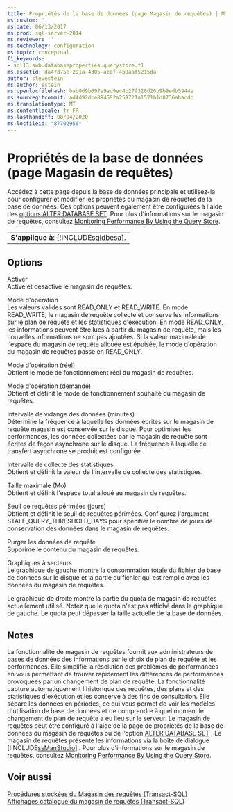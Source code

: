 ```yaml
---
title: Propriétés de la base de données (page Magasin de requêtes) | Microsoft Docs
ms.custom: ''
ms.date: 06/13/2017
ms.prod: sql-server-2014
ms.reviewer: ''
ms.technology: configuration
ms.topic: conceptual
f1_keywords:
- sql13.swb.databaseproperties.querystore.f1
ms.assetid: da47d75e-291a-4305-acef-4b0aaf5215da
author: stevestein
ms.author: sstein
ms.openlocfilehash: bab0d9b697e9ad9ec4b27f320d26b9b9edb5944e
ms.sourcegitcommit: ad4d92dce894592a259721a1571b1d8736abacdb
ms.translationtype: MT
ms.contentlocale: fr-FR
ms.lasthandoff: 08/04/2020
ms.locfileid: "87702956"
---
```

# <a name="database-properties-query-store-page"></a>Propriétés de la base de données (page Magasin de requêtes)
  Accédez à cette page depuis la base de données principale et utilisez-la pour configurer et modifier les propriétés du magasin de requêtes de la base de données. Ces options peuvent également être configurées à l'aide des [options ALTER DATABASE SET](/sql/t-sql/statements/alter-database-transact-sql-set-options). Pour plus d'informations sur le magasin de requêtes, consultez [Monitoring Performance By Using the Query Store](../performance/monitoring-performance-by-using-the-query-store.md).  
  
||  
|-|  
|**S'applique à**: [!INCLUDE[sqldbesa](../../includes/sqldbesa-md.md)].|  
  
## <a name="options"></a>Options  
 Activer  
 Active et désactive le magasin de requêtes.  
  
 Mode d'opération  
 Les valeurs valides sont READ_ONLY et READ_WRITE. En mode READ_WRITE, le magasin de requête collecte et conserve les informations sur le plan de requête et les statistiques d'exécution. En mode READ_ONLY, les informations peuvent être lues à partir du magasin de requête, mais les nouvelles informations ne sont pas ajoutées. Si la valeur maximale de l'espace du magasin de requête allouée est épuisée, le mode d'opération du magasin de requêtes passe en READ_ONLY.  
  
 Mode d'opération (réel)  
 Obtient le mode de fonctionnement réel du magasin de requêtes.  
  
 Mode d'opération (demandé)  
 Obtient et définit le mode de fonctionnement souhaité du magasin de requêtes.  
  
 Intervalle de vidange des données (minutes)  
 Détermine la fréquence à laquelle les données écrites sur le magasin de requête magasin est conservée sur le disque. Pour optimiser les performances, les données collectées par le magasin de requête sont écrites de façon asynchrone sur le disque. La fréquence à laquelle ce transfert asynchrone se produit est configurée.  
  
 Intervalle de collecte des statistiques  
 Obtient et définit la valeur de l'intervalle de collecte des statistiques.  
  
 Taille maximale (Mo)  
 Obtient et définit l'espace total alloué au magasin de requêtes.  
  
 Seuil de requêtes périmées (jours)  
 Obtient et définit le seuil de requêtes périmées. Configurez l'argument STALE_QUERY_THRESHOLD_DAYS pour spécifier le nombre de jours de conservation des données dans le magasin de requêtes.  
  
 Purger les données de requête  
 Supprime le contenu du magasin de requêtes.  
  
 Graphiques à secteurs  
 Le graphique de gauche montre la consommation totale du fichier de base de données sur le disque et la partie du fichier qui est remplie avec les données du magasin de requêtes.  
  
 Le graphique de droite montre la partie du quota de magasin de requêtes actuellement utilisé. Notez que le quota n'est pas affiché dans le graphique de gauche. Le quota peut dépasser la taille actuelle de la base de données.  
  
## <a name="remarks"></a>Notes  
 La fonctionnalité de magasin de requêtes fournit aux administrateurs de bases de données des informations sur le choix de plan de requête et les performances. Elle simplifie la résolution des problèmes de performances en vous permettant de trouver rapidement les différences de performances provoquées par un changement de plan de requête. La fonctionnalité capture automatiquement l'historique des requêtes, des plans et des statistiques d'exécution et les conserve à des fins de consultation. Elle sépare les données en périodes, ce qui vous permet de voir les modèles d'utilisation de base de données et de comprendre à quel moment le changement de plan de requête a eu lieu sur le serveur. Le magasin de requêtes peut être configuré à l'aide de la page de propriétés de la base de données du magasin de requêtes ou de l’option [ALTER DATABASE SET](/sql/t-sql/statements/alter-database-transact-sql-set-options) . Le magasin de requêtes présente les informations via la boîte de dialogue [!INCLUDE[ssManStudio](../../includes/ssmanstudio-md.md)] . Pour plus d'informations sur le magasin de requêtes, consultez [Monitoring Performance By Using the Query Store](../performance/monitoring-performance-by-using-the-query-store.md).  
  
## <a name="see-also"></a>Voir aussi  
 [Procédures stockées du Magasin des requêtes &#40;Transact-SQL&#41;](/sql/relational-databases/system-stored-procedures/query-store-stored-procedures-transact-sql)   
 [Affichages catalogue du magasin de requêtes &#40;Transact-SQL&#41;](/sql/relational-databases/system-catalog-views/query-store-catalog-views-transact-sql)  
  
  
